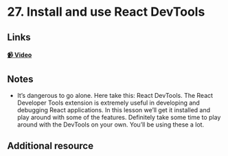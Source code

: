 # 27. Install and use React DevTools

## Links

#### [📹 Video]()

## Notes

- It’s dangerous to go alone. Here take this: React DevTools. The React Developer Tools extension is extremely useful in developing and debugging React applications. In this lesson we’ll get it installed and play around with some of the features. Definitely take some time to play around with the DevTools on your own. You’ll be using these a lot.

## Additional resource
